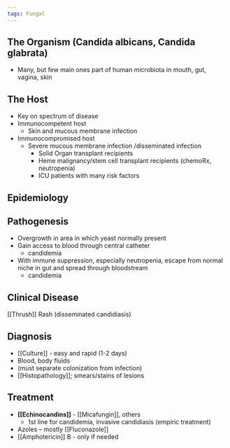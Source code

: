 ```yaml
---
tags: Fungal
---
```

## The Organism (Candida albicans, Candida glabrata)
- Many, but few main ones part of human microbiota in mouth, gut, vagina, skin
## The Host
- Key on spectrum of disease
- Immunocompetent host
	- Skin and mucous membrane infection
- Immunocompromised host
	- Severe mucous membrane infection /disseminated infection
		- Solid Organ transplant recipients
		- Heme malignancy/stem cell transplant recipients (chemoRx, neutropenia)
		- ICU patients with many risk factors

## Epidemiology

## Pathogenesis
- Overgrowth in area in which yeast normally present
- Gain access to blood through central catheter
	- candidemia
- With immune suppression, especially neutropenia, escape from normal niche in gut and spread through bloodstream
	- candidemia

## Clinical Disease
[[Thrush]]
Rash (disseminated candidiasis)

## Diagnosis
- [[Culture]] - easy and rapid (1-2 days)
- Blood, body fluids
- (must separate colonization from infection)
- [[Histopathology]]; smears/stains of lesions
## Treatment
- **[[Echinocandins]]** - [[Micafungin]], others
	- 1st line for candidemia, invasive candidiasis (empiric treatment)
- Azoles – mostly [[Fluconazole]]
- [[Amphotericin]] B - only if needed
